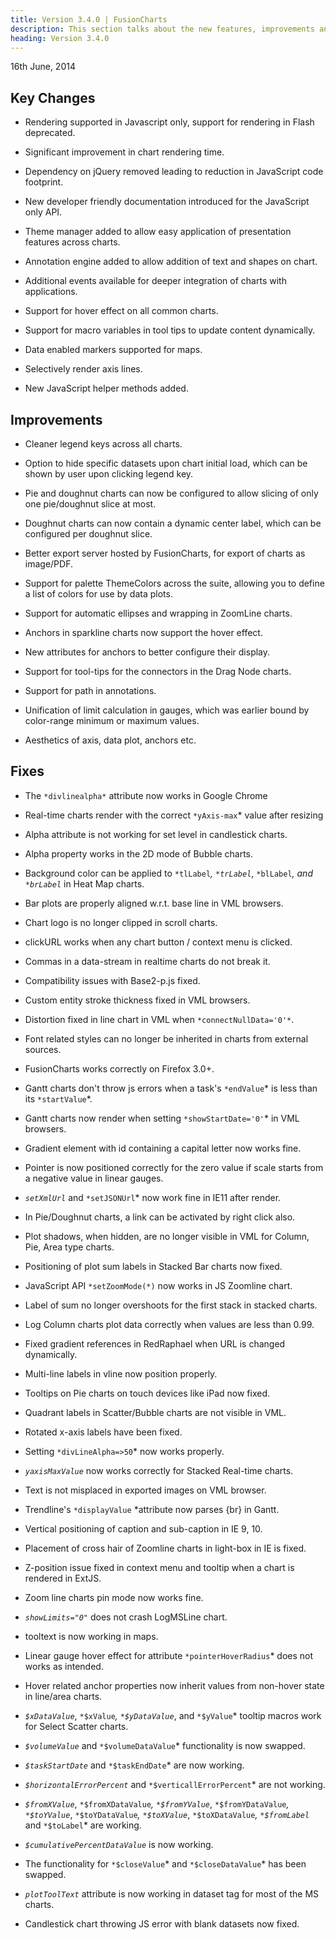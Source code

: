 ```yaml
---
title: Version 3.4.0 | FusionCharts
description: This section talks about the new features, improvements and fixes for v3.4.0.
heading: Version 3.4.0
---
```


<p class="release-date"> 16th June, 2014 </p>

## Key Changes

* Rendering supported in Javascript only, support for rendering in Flash deprecated.

* Significant improvement in chart rendering time.

* Dependency on jQuery removed leading to reduction in JavaScript code footprint.

* New developer friendly documentation introduced for the JavaScript only API.

* Theme manager added to allow easy application of presentation features across charts.

* Annotation engine added to allow addition of text and shapes on chart.

* Additional events available for deeper integration of charts with applications.

* Support for hover effect on all common charts.

* Support for macro variables in tool tips to update content dynamically.

* Data enabled markers supported for maps.

* Selectively render axis lines.

* New JavaScript helper methods added.

## Improvements

* Cleaner legend keys across all charts.

* Option to hide specific datasets upon chart initial load, which can be shown by user upon clicking legend key.

* Pie and doughnut charts can now be configured to allow slicing of only one pie/doughnut slice at most.

* Doughnut charts can now contain a dynamic center label, which can be configured per doughnut slice.

* Better export server hosted by FusionCharts, for export of charts as image/PDF.

* Support for palette ThemeColors across the suite, allowing you to define a list of colors for use by data plots.

* Support for automatic ellipses and wrapping in ZoomLine charts.

* Anchors in sparkline charts now support the hover effect.

* New attributes for anchors to better configure their display.

* Support for tool-tips for the connectors in the Drag Node charts.

* Support for path in annotations.

* Unification of limit calculation in gauges, which was earlier bound by color-range minimum or maximum values.

* Aesthetics of axis, data plot, anchors etc.

## Fixes

* The `*divlinealpha*` attribute now works in Google Chrome

* Real-time charts render with the correct `*yAxis-max`* value after resizing

* Alpha attribute is not working for set level in candlestick charts.

* Alpha property works in the 2D mode of Bubble charts.

* Background color can be applied to `*tlLabel`*, `*trLabel`*, `*blLabel`*, and `*brLabel`* in Heat Map charts.

* Bar plots are properly aligned w.r.t. base line in VML browsers.

* Chart logo is no longer clipped in scroll charts.

* clickURL works when any chart button / context menu is clicked.

* Commas in a data-stream in realtime charts do not break it.

* Compatibility issues with Base2-p.js fixed.

* Custom entity stroke thickness fixed in VML browsers.

* Distortion fixed in line chart in VML when `*connectNullData='0'*`.

* Font related styles can no longer be inherited in charts from external sources.

* FusionCharts works correctly on Firefox 3.0+.

* Gantt charts don't throw js errors when a task's `*endValue`* is less than its `*startValue`*.

* Gantt charts now render when setting `*showStartDate='0'`* in VML browsers.

* Gradient element with id containing a capital letter now works fine.

* Pointer is now positioned correctly for the zero value if scale starts from a negative value in linear gauges.

* *`setXmlUrl`* and `*setJSONUrl`* now work fine in IE11 after render.

* In Pie/Doughnut charts, a link can be activated by right click also.

* Plot shadows, when hidden, are no longer visible in VML for Column, Pie, Area type charts.

* Positioning of plot sum labels in Stacked Bar charts now fixed.

* JavaScript API `*setZoomMode(*)` now works in JS Zoomline chart.

* Label of sum no longer overshoots for the first stack in stacked charts.

* Log Column charts plot data correctly when values are less than 0.99.

* Fixed gradient references in RedRaphael when URL is changed dynamically.

* Multi-line labels in vline now position properly.

* Tooltips on Pie charts on touch devices like iPad now fixed.

* Quadrant labels in Scatter/Bubble charts are not visible in VML.

* Rotated x-axis labels have been fixed.

* Setting `*divLineAlpha=>50`* now works properly.

* *`yaxisMaxValue`* now works correctly for Stacked Real-time charts.

* Text is not misplaced in exported images on VML browser.

* Trendline's `*displayValue` *attribute now parses {br} in Gantt.

* Vertical positioning of caption and sub-caption in IE 9, 10.

* Placement of cross hair of Zoomline charts in light-box in IE is fixed.

* Z-position issue fixed in context menu and tooltip when a chart is rendered in ExtJS.

* Zoom line charts pin mode now works fine.

* *`showLimits="0"`* does not crash LogMSLine chart.

* tooltext is now working in maps.

* Linear gauge hover effect for attribute `*pointerHoverRadius`* does not works as intended.

* Hover related anchor properties now inherit values from non-hover state in line/area charts.

* *`$xDataValue`*, `*$xValue`*, `*$yDataValue`*, and `*$yValue`* tooltip macros work for Select Scatter charts.

* *`$volumeValue`* and `*$volumeDataValue`* functionality is now swapped.

* *`$taskStartDate`* and `*$taskEndDate`* are now working.

* *`$horizontalErrorPercent`* and `*$verticallErrorPercent`* are not working.

* *`$fromXValue`*, `*$fromXDataValue`*, `*$fromYValue`*, `*$fromYDataValue`*, `*$toYValue`*, `*$toYDataValue`*, `*$toXValue`*, `*$toXDataValue`*, `*$fromLabel`* and `*$toLabel`* are working.

* *`$cumulativePercentDataValue`* is now working.

* The functionality for `*$closeValue`* and `*$closeDataValue`* has been swapped.

* *`plotToolText`* attribute is now working in dataset tag for most of the MS charts.

* Candlestick chart throwing JS error with blank datasets now fixed.